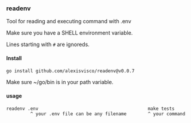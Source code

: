 ### readenv

Tool for reading and executing command with .env

Make sure you have a SHELL environment variable.

Lines starting with `#` are ignoreds.


#### Install

```bash
go install github.com/alexisvisco/readenv@v0.0.7
```

Make sure ~/go/bin is in your path variable.


#### usage

```bash
readenv .env                                         make tests
         ^ your .env file can be any filename        ^ your command
```